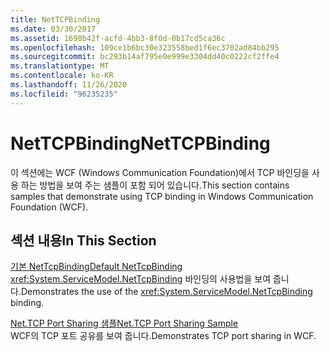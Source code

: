 ```yaml
---
title: NetTCPBinding
ms.date: 03/30/2017
ms.assetid: 1690b42f-acfd-4bb3-8f0d-0b17cd5ca36c
ms.openlocfilehash: 109ce1b6bc30e323558bed1f6ec3702ad84bb295
ms.sourcegitcommit: bc293b14af795e0e999e3304dd40c0222cf2ffe4
ms.translationtype: MT
ms.contentlocale: ko-KR
ms.lasthandoff: 11/26/2020
ms.locfileid: "96235235"
---
```

# <a name="nettcpbinding"></a><span data-ttu-id="292eb-102">NetTCPBinding</span><span class="sxs-lookup"><span data-stu-id="292eb-102">NetTCPBinding</span></span>

<span data-ttu-id="292eb-103">이 섹션에는 WCF (Windows Communication Foundation)에서 TCP 바인딩을 사용 하는 방법을 보여 주는 샘플이 포함 되어 있습니다.</span><span class="sxs-lookup"><span data-stu-id="292eb-103">This section contains samples that demonstrate using TCP binding in Windows Communication Foundation (WCF).</span></span>  
  
## <a name="in-this-section"></a><span data-ttu-id="292eb-104">섹션 내용</span><span class="sxs-lookup"><span data-stu-id="292eb-104">In This Section</span></span>  

 [<span data-ttu-id="292eb-105">기본 NetTcpBinding</span><span class="sxs-lookup"><span data-stu-id="292eb-105">Default NetTcpBinding</span></span>](default-nettcpbinding.md)  
 <span data-ttu-id="292eb-106"><xref:System.ServiceModel.NetTcpBinding> 바인딩의 사용법을 보여 줍니다.</span><span class="sxs-lookup"><span data-stu-id="292eb-106">Demonstrates the use of the <xref:System.ServiceModel.NetTcpBinding> binding.</span></span>  
  
 [<span data-ttu-id="292eb-107">Net.TCP Port Sharing 샘플</span><span class="sxs-lookup"><span data-stu-id="292eb-107">Net.TCP Port Sharing Sample</span></span>](net-tcp-port-sharing-sample.md)  
 <span data-ttu-id="292eb-108">WCF의 TCP 포트 공유를 보여 줍니다.</span><span class="sxs-lookup"><span data-stu-id="292eb-108">Demonstrates TCP port sharing in WCF.</span></span>
